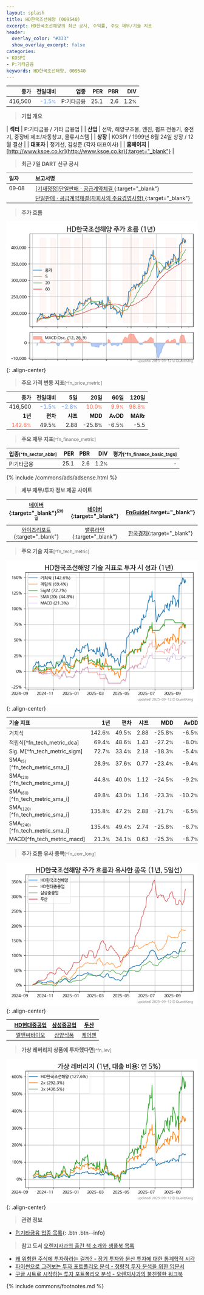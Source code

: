 ```yaml
---
layout: splash
title: HD한국조선해양 (009540)
excerpt: HD한국조선해양의 최근 공시, 수익률, 주요 재무/기술 지표
header:
  overlay_color: "#333"
  show_overlay_excerpt: false
categories:
- KOSPI
- P:기타금융
keywords: HD한국조선해양, 009540
---
```


| **종가** | **전일대비** | **업종** | **PER** | **PBR** | **DIV** |
| -------: | -----------: | -------: | ------: | ------: | ------: |
| 416,500 | <span style="color: cornflowerblue">-1.5<small>%</small></span> | P:기타금융 | 25.1 | 2.6 | 1.2<small>%</small> |

<!-- more -->


> **기업 개요**<a id="company"></a>

| <span style="white-space:nowrap;">**섹터**</span> | P:기타금융 / 기타 금융업 |
| <span style="white-space:nowrap;">**산업**</span> | 선박, 해양구조물, 엔진, 펌프 전동기, 중전기, 중장비 제조/자동창고, 물류시스템 |
| <span style="white-space:nowrap;">**상장**</span> | KOSPI / 1999년 8월 24일 상장 / 12월 결산 |
| <span style="white-space:nowrap;">**대표자**</span> | 정기선, 김성준 (각자 대표이사) |
| <span style="white-space:nowrap;">**홈페이지**</span> | [http://www.ksoe.co.kr](http://www.ksoe.co.kr){:target="_blank"} |


> **최근 7일 DART 신규 공시**<a id="dart"></a>

| **일자** |      | **보고서명** |
| :------- | :--- | :----------- |
| 09&#x2011;08 | | [[기재정정]단일판매ㆍ공급계약체결              ](https://dart.fss.or.kr/dsaf001/main.do?rcpNo=20250908800372){:target="_blank"} |
|  | | [단일판매ㆍ공급계약체결(자회사의 주요경영사항)              ](https://dart.fss.or.kr/dsaf001/main.do?rcpNo=20250908800061){:target="_blank"} |


> **주가 흐름**<a id="price"></a>

![009540](/stock/images/009540.png){: .align-center}


> **주요 가격 변동 지표**<small>[^fn_price_metric]</small>

| **종가** | **전일대비** | **5일** | **20일** | **60일** | **120일** |
| -------: | -----------: | ------: | -------: | -------: | --------: |
| 416,500 | <span style="color: cornflowerblue">-1.5<small>%</small></span> | <span style="color: cornflowerblue">-2.8<small>%</small></span> | <span style="color: tomato">10.0<small>%</small></span> | <span style="color: tomato">9.9<small>%</small></span> | <span style="color: tomato">98.8<small>%</small></span> |
| **1년** | **편차** | **샤프** | **MDD** | **AvDD** | **MARr** |
| <span style="color: tomato">142.6<small>%</small></span> | 49.5<small>%</small> | 2.88 | -25.8<small>%</small> | -6.5<small>%</small> | -5.5 |


> **주요 재무 지표**<small>[^fn_finance_metric]</small>

| **업종**<small>[^fn_sector_abbr]</small> | **PER** | **PBR** | **DIV** | **평가**<small>[^fn_finance_basic_tags]</small> |
| :--------------------------------------- | ------: | ------: | ------: | ----------------------------------------------: |
| P:기타금융 | 25.1 | 2.6 | 1.2<small>%</small> | - |



{% include /commons/ads/adsense.html %}

> **세부 재무/투자 정보 제공 사이트**

| [네이버](https://m.stock.naver.com/domestic/stock/009540/finance/summary){:target="_blank"}<sup><small>모바일</small></sup> | [네이버](https://finance.naver.com/item/coinfo.naver?code=009540){:target="_blank"} | [FnGuide](https://comp.fnguide.com/SVO2/ASP/SVD_Invest.asp?gicode=A009540&MenuYn=Y){:target="_blank"} |
| :---: | :---: | :---: |
| [와이즈리포트](https://comp.wisereport.co.kr/company/c1040001.aspx?cmp_cd=009540){:target="_blank"} | [밸류라인](https://www.valueline.co.kr/finance/summary/009540){:target="_blank"} | [한국경제](https://markets.hankyung.com/stock/009540/financial-summary){:target="_blank"} |


> **주요 기술 지표**<small>[^fn_tech_metric]</small>


![009540](/stock/images/009540_tech.png){: .align-center}

| **기술 지표** | **1년** | **편차** | **샤프** | **MDD** | **AvDD** |
| :------------ | ------: | -----------: | -------: | ------: | -------: |
| 거치식 | 142.6<small>%</small> | 49.5<small>%</small> | 2.88 | -25.8<small>%</small> | -6.5<small>%</small> |
| 적립식[^fn_tech_metric_dca] | 69.4<small>%</small> | 48.6<small>%</small> | 1.43 | -27.2<small>%</small> | -8.0<small>%</small> |
| Sig. M[^fn_tech_metric_sigm] | 72.7<small>%</small> | 33.4<small>%</small> | 2.18 | -18.3<small>%</small> | -5.4<small>%</small> |
| SMA<small><sub>(5)</sub></small>[^fn_tech_metric_sma_i] | 28.9<small>%</small> | 37.6<small>%</small> | 0.77 | -23.4<small>%</small> | -9.4<small>%</small> |
| SMA<small><sub>(20)</sub></small>[^fn_tech_metric_sma_i] | 44.8<small>%</small> | 40.0<small>%</small> | 1.12 | -24.5<small>%</small> | -9.2<small>%</small> |
| SMA<small><sub>(60)</sub></small>[^fn_tech_metric_sma_i] | 49.8<small>%</small> | 43.0<small>%</small> | 1.16 | -23.3<small>%</small> | -10.2<small>%</small> |
| SMA<small><sub>(120)</sub></small>[^fn_tech_metric_sma_i] | 135.8<small>%</small> | 47.2<small>%</small> | 2.88 | -21.7<small>%</small> | -6.5<small>%</small> |
| SMA<small><sub>(240)</sub></small>[^fn_tech_metric_sma_i] | 135.4<small>%</small> | 49.4<small>%</small> | 2.74 | -25.8<small>%</small> | -6.7<small>%</small> |
| MACD[^fn_tech_metric_macd] | 21.3<small>%</small> | 34.1<small>%</small> | 0.63 | -25.3<small>%</small> | -8.7<small>%</small> |


> **주가 흐름 유사 종목**<a id="corr"></a><small>[^fn_corr_long]</small>

![009540](/stock/images/009540_corr.png){: .align-center}

|       | [HD현대중공업](/329180/) | [삼성중공업](/010140/) | [두산](/000150/) |
| :---: | :------------------------------------: | :------------------------------------: | :------------------------------------: |
|       | [엘앤씨바이오](/290650/) | [삼양식품](/003230/) | [케어젠](/214370/) |


> **가상 레버리지 상품에 투자했다면**<a id="2x"></a><small>[^fn_lev]</small>

![009540](/stock/images/009540_2x.png){: .align-center}


> **관련 정보**

- [P:기타금융 업종 목록](/stats/sector/kospi_업종_기타금융_종목/){: .btn .btn--info}

> **참고 도서** [오렌지사과의 출간 책 소개와 샘플북 목록](https://kongdori.tistory.com/691)

- [왜 위험한 주식에 투자하라는 걸까? - 장기 투자와 분산 투자에 대한 통계학적 시각](https://kongdori.tistory.com/421)
- [파이썬으로 그려보는 투자 포트폴리오 분석  - 정량적 투자 분석을 위한 입문서](https://kongdori.tistory.com/643)
- [구글 시트로 시작하는 투자 포트폴리오 분석 - 오렌지사과의 불친절한 워크북](https://kongdori.tistory.com/449)


{% include commons/footnotes.md %}